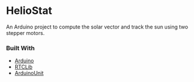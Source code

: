 # HelioStat

An Arduino project to compute the solar vector and track the sun using two stepper motors.

### Built With
* [Arduino](https://www.arduino.cc/)
* [RTCLib](https://github.com/adafruit/RTClib)
* [ArduinoUnit](https://github.com/mmurdoch/arduinounit)
